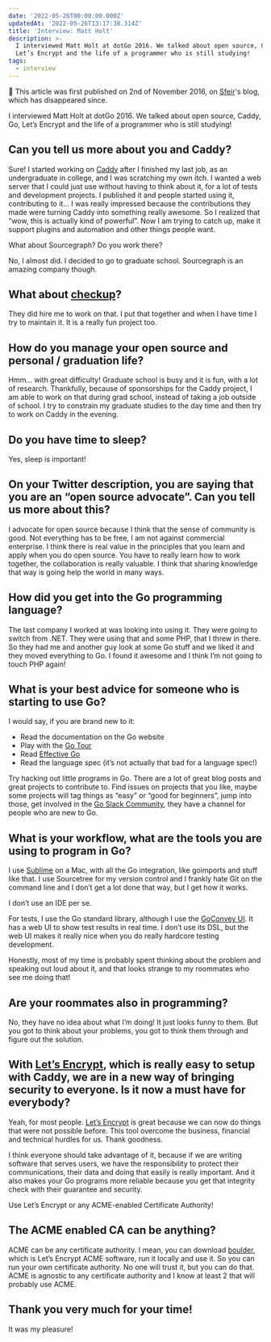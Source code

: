 ```yaml
---
date: '2022-05-26T00:00:00.000Z'
updatedAt: '2022-05-26T13:17:38.314Z'
title: 'Interview: Matt Holt'
description: >-
  I interviewed Matt Holt at dotGo 2016. We talked about open source, Caddy, Go,
  Let’s Encrypt and the life of a programmer who is still studying!
tags:
  - interview
---
```

📢 This article was first published on 2nd of November 2016, on [Sfeir](https://www.sfeir.com/en/)'s blog, which has disappeared since.

I interviewed Matt Holt at dotGo 2016. We talked about open source, Caddy, Go, Let’s Encrypt and the life of a programmer who is still studying!

## Can you tell us more about you and Caddy?

Sure! I started working on [Caddy](https://caddyserver.com/) after I finished my last job, as an undergraduate in college, and I was scratching my own itch. I wanted a web server that I could just use without having to think about it, for a lot of tests and development projects. I published it and people started using it, contributing to it… I was really impressed because the contributions they made were turning Caddy into something really awesome. So I realized that “wow, this is actually kind of powerful”. Now I am trying to catch up, make it support plugins and automation and other things people want.

What about Sourcegraph? Do you work there?

No, I almost did. I decided to go to graduate school. Sourcegraph is an amazing company though.

## What about [checkup](https://sourcegraph.github.io/checkup/)?

They did hire me to work on that. I put that together and when I have time I try to maintain it. It is a really fun project too.

## How do you manage your open source and personal / graduation life?

Hmm… with great difficulty! Graduate school is busy and it is fun, with a lot of research. Thankfully, because of sponsorships for the Caddy project, I am able to work on that during grad school, instead of taking a job outside of school. I try to constrain my graduate studies to the day time and then try to work on Caddy in the evening.

## Do you have time to sleep?

Yes, sleep is important!

## On your Twitter description, you are saying that you are an “open source advocate”. Can you tell us more about this?

I advocate for open source because I think that the sense of community is good. Not everything has to be free, I am not against commercial enterprise. I think there is real value in the principles that you learn and apply when you do open source. You have to really learn how to work together, the collaboration is really valuable. I think that sharing knowledge that way is going help the world in many ways.

## How did you get into the Go programming language?

The last company I worked at was looking into using it. They were going to switch from .NET. They were using that and some PHP, that I threw in there. So they had me and another guy look at some Go stuff and we liked it and they moved everything to Go. I found it awesome and I think I’m not going to touch PHP again!

## What is your best advice for someone who is starting to use Go?

I would say, if you are brand new to it:

  * Read the documentation on the Go website
  * Play with the [Go Tour](https://tour.golang.org/)
  * Read [Effective Go](https://golang.org/doc/effective_go.html)
  * Read the language spec (it’s not actually that bad for a language spec!)

Try hacking out little programs in Go. There are a lot of great blog posts and great projects to contribute to. Find issues on projects that you like, maybe some projects will tag things as “easy” or “good for beginners”, jump into those, get involved in the [Go Slack Community](https://blog.gopheracademy.com/gophers-slack-community/), they have a channel for people who are new to Go.

## What is your workflow, what are the tools you are using to program in Go?

I use [Sublime](https://www.sublimetext.com/) on a Mac, with all the Go integration, like goimports and stuff like that. I use Sourcetree for my version control and I frankly hate Git on the command line and I don’t get a lot done that way, but I get how it works.

I don’t use an IDE per se.

For tests, I use the Go standard library, although I use the [GoConvey UI](https://github.com/smartystreets/goconvey). It has a web UI to show test results in real time. I don’t use its DSL, but the web UI makes it really nice when you do really hardcore testing development.

Honestly, most of my time is probably spent thinking about the problem and speaking out loud about it, and that looks strange to my roommates who see me doing that!

## Are your roommates also in programming?

No, they have no idea about what I’m doing! It just looks funny to them. But you got to think about your problems, you got to think them through and figure out the solution.

## With [Let’s Encrypt](https://letsencrypt.org/), which is really easy to setup with Caddy, we are in a new way of bringing security to everyone. Is it now a must have for everybody?

Yeah, for most people. [Let’s Encrypt](https://letsencrypt.org/) is great because we can now do things that were not possible before. This tool overcome the business, financial and technical hurdles for us. Thank goodness.

I think everyone should take advantage of it, because if we are writing software that serves users, we have the responsibility to protect their communications, their data and doing that easily is really important. And it also makes your Go programs more reliable because you get that integrity check with their guarantee and security.

Use Let’s Encrypt or any ACME-enabled Certificate Authority!

## The ACME enabled CA can be anything?

ACME can be any certificate authority. I mean, you can download [boulder](https://github.com/letsencrypt/boulder), which is Let’s Encrypt ACME software, run it locally and use it. So you can run your own certificate authority. No one will trust it, but you can do that. ACME is agnostic to any certificate authority and I know at least 2 that will probably use ACME.

## Thank you very much for your time!

It was my pleasure!
